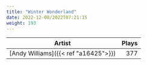 ```yaml
---
title: "Winter Wonderland"
date: 2022-12-08/2022T07:21:15
weight: 193
---
```




 Artist | Plays 
----- | -----:
[Andy Williams]({{< ref "a16425">}}) | 377
